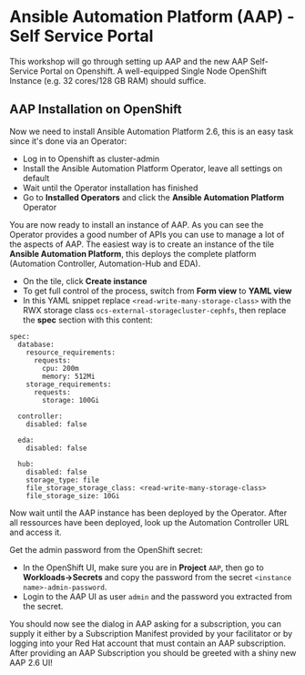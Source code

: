 # Ansible Automation Platform (AAP) - Self Service Portal

This workshop will go through setting up AAP and the new AAP Self-Service Portal on Openshift. A well-equipped Single Node OpenShift Instance (e.g. 32 cores/128 GB RAM) should suffice.

## AAP Installation on OpenShift

Now we need to install Ansible Automation Platform 2.6, this is an easy task since it's done via an Operator:

* Log in to Openshift as cluster-admin 
* Install the Ansible Automation Platform Operator, leave all settings on default
* Wait until the Operator installation has finished
* Go to **Installed Operators** and click the **Ansible Automation Platform** Operator

You are now ready to install an instance of AAP. As you can see the Operator provides a good number of APIs you can use to manage a lot of the aspects of AAP.
The easiest way is to create an instance of the tile **Ansible Automation Platform**, this deploys the complete platform (Automation Controller, Automation-Hub and EDA).

* On the tile, click **Create instance**
* To get full control of the process, switch from **Form view** to **YAML view**
* In this YAML snippet replace `<read-write-many-storage-class>` with the RWX storage class `ocs-external-storagecluster-cephfs`, then replace the **spec** section with this content:

```
spec:
  database:
    resource_requirements:
      requests:
        cpu: 200m
        memory: 512Mi
    storage_requirements:
      requests:
        storage: 100Gi

  controller:
    disabled: false

  eda:
    disabled: false

  hub:
    disabled: false
    storage_type: file
    file_storage_storage_class: <read-write-many-storage-class>
    file_storage_size: 10Gi
```
Now wait until the AAP instance has been deployed by the Operator. After all ressources have been deployed, look up the Automation Controller URL and access it.

Get the admin password from the OpenShift secret:
* In the OpenShift UI, make sure you are in **Project** `AAP`, then go to **Workloads->Secrets** and copy the password from the secret `<instance name>-admin-password`.
* Login to the AAP UI as user `admin` and the password you extracted from the secret.

You should now see the dialog in AAP asking for a subscription, you can supply it either by a Subscription Manifest provided by your facilitator or by logging into your Red Hat account that must contain an AAP subscription. 
After providing an AAP Subscription you should be greeted with a shiny new AAP 2.6 UI!






